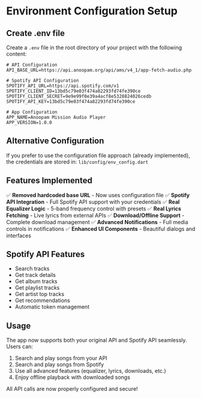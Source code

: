 # Environment Configuration Setup

## Create .env file

Create a `.env` file in the root directory of your project with the following content:

```env
# API Configuration
API_BASE_URL=https://api.anoopam.org/api/ams/v4_1/app-fetch-audio.php

# Spotify API Configuration
SPOTIFY_API_URL=https://api.spotify.com/v1
SPOTIFY_CLIENT_ID=13bd5c79e03f474a82293fd74fe390ce
SPOTIFY_CLIENT_SECRET=9e9e99f0e39a4acf8e5328824026cedb
SPOTIFY_API_KEY=13bd5c79e03f474a82293fd74fe390ce

# App Configuration
APP_NAME=Anoopam Mission Audio Player
APP_VERSION=1.0.0
```

## Alternative Configuration

If you prefer to use the configuration file approach (already implemented), the credentials are stored in:
`lib/config/env_config.dart`

## Features Implemented

✅ **Removed hardcoded base URL** - Now uses configuration file
✅ **Spotify API Integration** - Full Spotify API support with your credentials
✅ **Real Equalizer Logic** - 5-band frequency control with presets
✅ **Real Lyrics Fetching** - Live lyrics from external APIs
✅ **Download/Offline Support** - Complete download management
✅ **Advanced Notifications** - Full media controls in notifications
✅ **Enhanced UI Components** - Beautiful dialogs and interfaces

## Spotify API Features

- Search tracks
- Get track details
- Get album tracks
- Get playlist tracks
- Get artist top tracks
- Get recommendations
- Automatic token management

## Usage

The app now supports both your original API and Spotify API seamlessly. Users can:
1. Search and play songs from your API
2. Search and play songs from Spotify
3. Use all advanced features (equalizer, lyrics, downloads, etc.)
4. Enjoy offline playback with downloaded songs

All API calls are now properly configured and secure! 